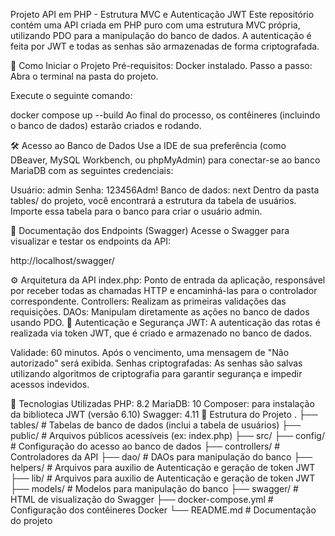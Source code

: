 Projeto API em PHP - Estrutura MVC e Autenticação JWT
Este repositório contém uma API criada em PHP puro com uma estrutura MVC própria, utilizando PDO para a manipulação do banco de dados. A autenticação é feita por JWT e todas as senhas são armazenadas de forma criptografada.

🚀 Como Iniciar o Projeto
Pré-requisitos:
Docker instalado.
Passo a passo:
Abra o terminal na pasta do projeto.

Execute o seguinte comando:

docker compose up --build
Ao final do processo, os contêineres (incluindo o banco de dados) estarão criados e rodando.

🛠️ Acesso ao Banco de Dados
Use a IDE de sua preferência (como DBeaver, MySQL Workbench, ou phpMyAdmin) para conectar-se ao banco MariaDB com as seguintes credenciais:

Usuário: admin
Senha: 123456Adm!
Banco de dados: next
Dentro da pasta tables/ do projeto, você encontrará a estrutura da tabela de usuários. Importe essa tabela para o banco para criar o usuário admin.

📄 Documentação dos Endpoints (Swagger)
Acesse o Swagger para visualizar e testar os endpoints da API:

http://localhost/swagger/

⚙️ Arquitetura da API
index.php: Ponto de entrada da aplicação, responsável por receber todas as chamadas HTTP e encaminhá-las para o controlador correspondente.
Controllers: Realizam as primeiras validações das requisições.
DAOs: Manipulam diretamente as ações no banco de dados usando PDO.
🔐 Autenticação e Segurança
JWT:
A autenticação das rotas é realizada via token JWT, que é criado e armazenado no banco de dados.

Validade: 60 minutos.
Após o vencimento, uma mensagem de "Não autorizado" será exibida.
Senhas criptografadas:
As senhas são salvas utilizando algoritmos de criptografia para garantir segurança e impedir acessos indevidos.

🧰 Tecnologias Utilizadas
PHP: 8.2
MariaDB: 10
Composer: para instalação da biblioteca JWT (versão 6.10)
Swagger: 4.11
📂 Estrutura do Projeto
.
├── tables/ # Tabelas de banco de dados (inclui a tabela de usuários)
├── public/ # Arquivos públicos acessíveis (ex: index.php)
├── src/
  ├── config/ # Configuração do acesso ao banco de dados
  ├── controllers/ # Controladores da API
  ├── dao/ # DAOs para manipulação do banco
  ├── helpers/ # Arquivos para auxilio de Autenticação e geração de token JWT
  ├── lib/ # Arquivos para auxilio de Autenticação e geração de token JWT
  ├── models/ # Modelos para manipulação do banco
  ├── swagger/ # HTML de visualização do Swagger
├── docker-compose.yml # Configuração dos contêineres Docker
└── README.md # Documentação do projeto
